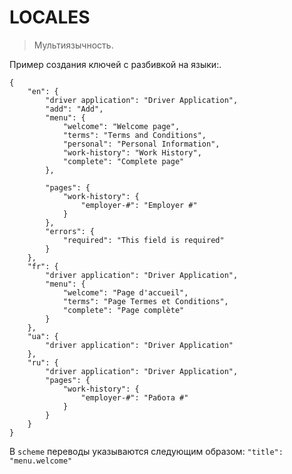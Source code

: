 # LOCALES

> Мультиязычность.

Пример создания ключей с разбивкой на языки:.

```
{
	"en": {
		"driver application": "Driver Application",
		"add": "Add",
		"menu": {
			"welcome": "Welcome page",
			"terms": "Terms and Conditions",
			"personal": "Personal Information",
			"work-history": "Work History",
			"complete": "Complete page"
		},

		"pages": {
			"work-history": {
				"employer-#": "Employer #"
			}
		},
		"errors": {
			"required": "This field is required"
		}
	},
	"fr": {
		"driver application": "Driver Application",
		"menu": {
			"welcome": "Page d'accueil",
			"terms": "Page Termes et Conditions",
			"complete": "Page complète"
		}
	},
	"ua": {
		"driver application": "Driver Application"
	},
	"ru": {
		"driver application": "Driver Application",
		"pages": {
			"work-history": {
				"employer-#": "Работа #"
			}
		}
	}
}
```

В `scheme` переводы указываются следующим образом: `"title": "menu.welcome"`